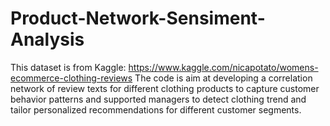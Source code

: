 # Product-Network-Sensiment-Analysis

This dataset is from Kaggle: https://www.kaggle.com/nicapotato/womens-ecommerce-clothing-reviews
The code is aim at developing a correlation network of review texts for different clothing products to capture customer behavior patterns and supported managers to detect clothing trend and tailor personalized recommendations for different customer segments.
